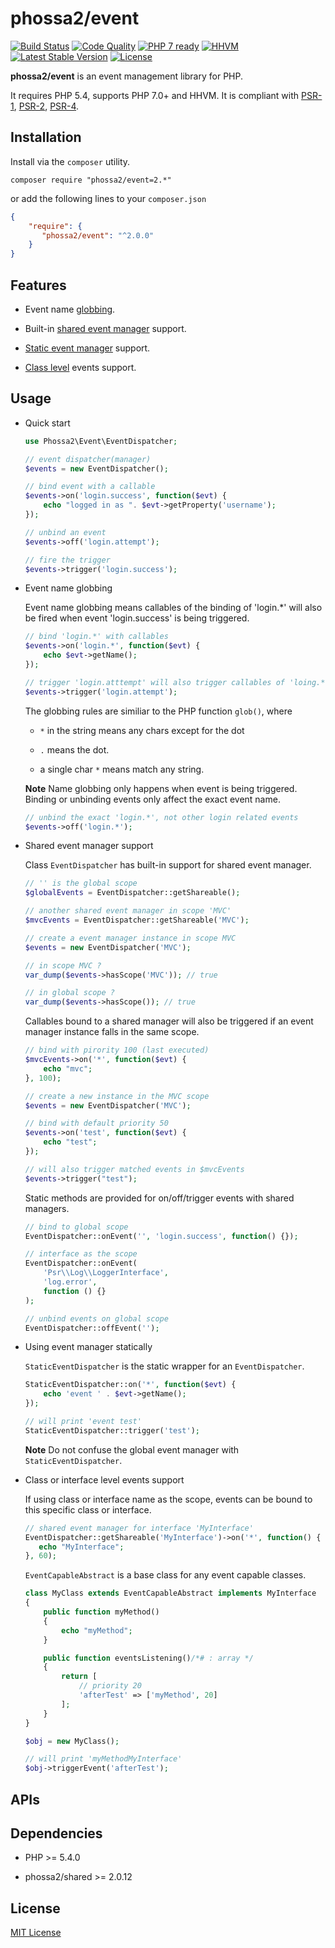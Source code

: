 # phossa2/event
[![Build Status](https://travis-ci.org/phossa2/event.svg?branch=master)](https://travis-ci.org/phossa2/event)
[![Code Quality](https://scrutinizer-ci.com/g/phossa2/event/badges/quality-score.png?b=master)](https://travis-ci.org/phossa2/event)
[![PHP 7 ready](http://php7ready.timesplinter.ch/phossa2/event/master/badge.svg)](https://travis-ci.org/phossa2/event)
[![HHVM](https://img.shields.io/hhvm/phossa2/event.svg?style=flat)](http://hhvm.h4cc.de/package/phossa2/event)
[![Latest Stable Version](https://img.shields.io/packagist/vpre/phossa2/event.svg?style=flat)](https://packagist.org/packages/phossa2/event)
[![License](https://poser.pugx.org/phossa2/event/license)](http://mit-license.org/)

**phossa2/event** is an event management library for PHP.

It requires PHP 5.4, supports PHP 7.0+ and HHVM. It is compliant with
[PSR-1][PSR-1], [PSR-2][PSR-2], [PSR-4][PSR-4].

[PSR-1]: http://www.php-fig.org/psr/psr-1/ "PSR-1: Basic Coding Standard"
[PSR-2]: http://www.php-fig.org/psr/psr-2/ "PSR-2: Coding Style Guide"
[PSR-4]: http://www.php-fig.org/psr/psr-4/ "PSR-4: Autoloader"

Installation
---
Install via the `composer` utility.

```
composer require "phossa2/event=2.*"
```

or add the following lines to your `composer.json`

```json
{
    "require": {
       "phossa2/event": "^2.0.0"
    }
}
```

Features
---

- Event name [globbing](#glob).

- Built-in [shared event manager](#shared) support.

- [Static event manager](#static) support.

- [Class level](#class) events support.


Usage
---

- <a name="start"></a>Quick start

  ```php
  use Phossa2\Event\EventDispatcher;

  // event dispatcher(manager)
  $events = new EventDispatcher();

  // bind event with a callable
  $events->on('login.success', function($evt) {
      echo "logged in as ". $evt->getProperty('username');
  });

  // unbind an event
  $events->off('login.attempt');

  // fire the trigger
  $events->trigger('login.success');
  ```

- <a name="glob"></a>Event name globbing

  Event name globbing means callables of the binding of 'login.*' will also be
  fired when event 'login.success' is being triggered.

  ```php
  // bind 'login.*' with callables
  $events->on('login.*', function($evt) {
      echo $evt->getName();
  });

  // trigger 'login.atttempt' will also trigger callables of 'loing.*'
  $events->trigger('login.attempt');
  ```

  The globbing rules are similiar to the PHP function `glob()`, where

  - `*` in the string means any chars except for the dot

  - `.` means the dot.

  - a single char `*` means match any string.

  **Note** Name globbing only happens when event is being triggered. Binding
  or unbinding events only affect the exact event name.

  ```php
  // unbind the exact 'login.*', not other login related events
  $events->off('login.*');
  ```

- <a name="shared"></a>Shared event manager support

  Class `EventDispatcher` has built-in support for shared event manager.

  ```php
  // '' is the global scope
  $globalEvents = EventDispatcher::getShareable();

  // another shared event manager in scope 'MVC'
  $mvcEvents = EventDispatcher::getShareable('MVC');

  // create a event manager instance in scope MVC
  $events = new EventDispatcher('MVC');

  // in scope MVC ?
  var_dump($events->hasScope('MVC')); // true

  // in global scope ?
  var_dump($events->hasScope()); // true
  ```

  Callables bound to a shared manager will also be triggered if an event manager
  instance falls in the same scope.

  ```php
  // bind with pirority 100 (last executed)
  $mvcEvents->on('*', function($evt) {
      echo "mvc";
  }, 100);

  // create a new instance in the MVC scope
  $events = new EventDispatcher('MVC');

  // bind with default priority 50
  $events->on('test', function($evt) {
      echo "test";
  });

  // will also trigger matched events in $mvcEvents
  $events->trigger("test");
  ```

  Static methods are provided for on/off/trigger events with shared managers.

  ```php
  // bind to global scope
  EventDispatcher::onEvent('', 'login.success', function() {});

  // interface as the scope
  EventDispatcher::onEvent(
      'Psr\\Log\\LoggerInterface',
      'log.error',
      function () {}
  );

  // unbind events on global scope
  EventDispatcher::offEvent('');
  ```

- <a name="static"></a>Using event manager statically

  `StaticEventDispatcher` is the static wrapper for an `EventDispatcher`.

  ```php
  StaticEventDispatcher::on('*', function($evt) {
      echo 'event ' . $evt->getName();
  });

  // will print 'event test'
  StaticEventDispatcher::trigger('test');
  ```

  **Note** Do not confuse the global event manager with `StaticEventDispatcher`.

- <a name="class"></a>Class or interface level events support

  If using class or interface name as the scope, events can be bound to this
  specific class or interface.

  ```php
  // shared event manager for interface 'MyInterface'
  EventDispatcher::getShareable('MyInterface')->on('*', function() {
     echo "MyInterface";
  }, 60);
  ```

  `EventCapableAbstract` is a base class for any event capable classes.

  ```php
  class MyClass extends EventCapableAbstract implements MyInterface
  {
      public function myMethod()
      {
          echo "myMethod";
      }

      public function eventsListening()/*# : array */
      {
          return [
              // priority 20
              'afterTest' => ['myMethod', 20]
          ];
      }
  }

  $obj = new MyClass();

  // will print 'myMethodMyInterface'
  $obj->triggerEvent('afterTest');
  ```

APIs
---


Dependencies
---

- PHP >= 5.4.0

- phossa2/shared >= 2.0.12

License
---

[MIT License](http://mit-license.org/)
